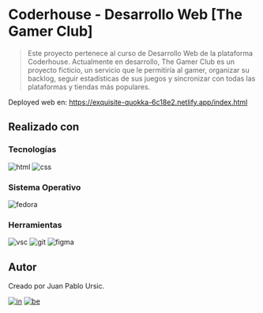 # Coderhouse - Desarrollo Web [The Gamer Club]

> Este proyecto pertenece al curso de Desarrollo Web de la plataforma Coderhouse. Actualmente en desarrollo, The Gamer Club es un proyecto ficticio, un servicio que le permitiría al gamer, organizar su backlog, seguir estadísticas de sus juegos y sincronizar con todas las plataformas y tiendas más populares. 

Deployed web en: https://exquisite-quokka-6c18e2.netlify.app/index.html

## Realizado con

### Tecnologías

![html]
![css]

### Sistema Operativo
![fedora]

### Herramientas

![vsc] ![git] ![figma]

## Autor

Creado por Juan Pablo Ursic.

[![in]][in-link] [![be]][be-link]

[css]: 	https://img.shields.io/badge/CSS-239120?&style=for-the-badge&logo=css3&logoColor=white
[html]: https://img.shields.io/badge/HTML-239120?style=for-the-badge&logo=html5&logoColor=white
[fedora]: https://img.shields.io/badge/Fedora-294172?style=for-the-badge&logo=fedora&logoColor=white
[figma]: 	https://img.shields.io/badge/Figma-F24E1E?style=for-the-badge&logo=figma&logoColor=white
[vsc]: https://img.shields.io/badge/Visual_Studio_Code-0078D4?style=for-the-badge&logo=visual%20studio%20code&logoColor=white
[git]: https://img.shields.io/badge/GIT-E44C30?style=for-the-badge&logo=git&logoColor=white
[in]: https://img.shields.io/badge/LinkedIn-0077B5?style=for-the-badge&logo=linkedin&logoColor=white
[be]: https://img.shields.io/badge/Behance-0054F7?style=for-the-badge&logo=behance&logoColor=white

[in-link]: https://www.linkedin.com/in/ursicjuanpablo/
[be-link]: https://www.behance.net/juampiursic